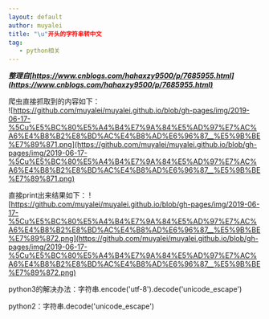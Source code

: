 ```yaml
---
layout: default
author: muyalei
title: "\u"开头的字符串转中文
tag: 
   - python相关
---
```




***整理自[https://www.cnblogs.com/hahaxzy9500/p/7685955.html](https://www.cnblogs.com/hahaxzy9500/p/7685955.html)***


爬虫直接抓取到的内容如下：<br/>
![https://github.com/muyalei/muyalei.github.io/blob/gh-pages/img/2019-06-17-%5Cu%E5%BC%80%E5%A4%B4%E7%9A%84%E5%AD%97%E7%AC%A6%E4%B8%B2%E8%BD%AC%E4%B8%AD%E6%96%87__%E5%9B%BE%E7%89%871.png](https://github.com/muyalei/muyalei.github.io/blob/gh-pages/img/2019-06-17-%5Cu%E5%BC%80%E5%A4%B4%E7%9A%84%E5%AD%97%E7%AC%A6%E4%B8%B2%E8%BD%AC%E4%B8%AD%E6%96%87__%E5%9B%BE%E7%89%871.png)

直接print出来结果如下：
![https://github.com/muyalei/muyalei.github.io/blob/gh-pages/img/2019-06-17-%5Cu%E5%BC%80%E5%A4%B4%E7%9A%84%E5%AD%97%E7%AC%A6%E4%B8%B2%E8%BD%AC%E4%B8%AD%E6%96%87__%E5%9B%BE%E7%89%872.png](https://github.com/muyalei/muyalei.github.io/blob/gh-pages/img/2019-06-17-%5Cu%E5%BC%80%E5%A4%B4%E7%9A%84%E5%AD%97%E7%AC%A6%E4%B8%B2%E8%BD%AC%E4%B8%AD%E6%96%87__%E5%9B%BE%E7%89%872.png)

python3的解决办法：字符串.encode('utf-8').decode('unicode_escape')

python2：字符串.decode('unicode_escape')

